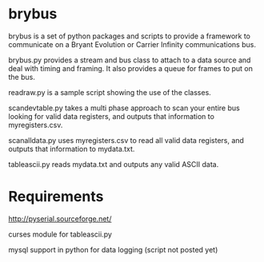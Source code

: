 brybus
======
brybus is a set of python packages and scripts to provide a framework to communicate on a Bryant Evolution or Carrier Infinity communications bus.

brybus.py provides a stream and bus class to attach to a data source and deal with timing and framing.  It also provides a queue for frames to put on the bus.

readraw.py is a sample script showing the use of the classes.

scandevtable.py takes a multi phase approach to scan your entire bus looking for valid data registers, and outputs that information to myregisters.csv.

scanalldata.py uses myregisters.csv to read all valid data registers, and outputs that information to mydata.txt.

tableascii.py reads mydata.txt and outputs any valid ASCII data.

Requirements
============
http://pyserial.sourceforge.net/

curses module for tableascii.py

mysql support in python for data logging (script not posted yet)
